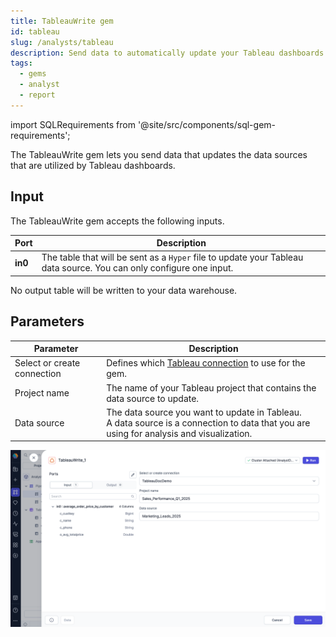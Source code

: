 ```yaml
---
title: TableauWrite gem
id: tableau
slug: /analysts/tableau
description: Send data to automatically update your Tableau dashboards
tags:
  - gems
  - analyst
  - report
---
```


import SQLRequirements from '@site/src/components/sql-gem-requirements';

<SQLRequirements
  execution_engine="Prophecy Automate"
  sql_package_name=""
  sql_package_version=""
/>

The TableauWrite gem lets you send data that updates the data sources that are utilized by Tableau dashboards.

## Input

The TableauWrite gem accepts the following inputs.

| Port    | Description                                                                                                         |
| ------- | ------------------------------------------------------------------------------------------------------------------- |
| **in0** | The table that will be sent as a `Hyper` file to update your Tableau data source. You can only configure one input. |

No output table will be written to your data warehouse.

## Parameters

| Parameter                   | Description                                                                                                                                 |
| --------------------------- | ------------------------------------------------------------------------------------------------------------------------------------------- |
| Select or create connection | Defines which [Tableau connection](docs/administration/fabrics/prophecy-fabrics/connections/tableau.md) to use for the gem.                 |
| Project name                | The name of your Tableau project that contains the data source to update.                                                                   |
| Data source                 | The data source you want to update in Tableau.<br/>A data source is a connection to data that you are using for analysis and visualization. |

![Tableau Gem configuration](img/tableau-gem.png)
